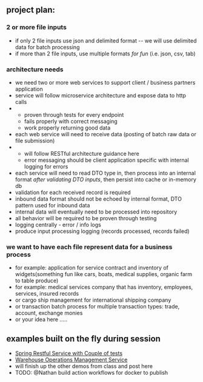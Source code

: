 ## project plan:

### 2 or more file inputs
- if only 2 file inputs use json and delimited format
-- we will use delimited data for batch processing
- if more than 2 file inputs, use multiple formats *for fun* (i.e. json, csv, tab)

### architecture needs
- we need two or more web services to support client / business partners application
- service will follow microservice architecture and expose data to http calls
- - proven through tests for every endpoint
  - fails properly with correct messaging
  - work properly returning good data
- each web service will need to receive data (posting of batch raw data or file submission)
- - will follow RESTful architecture guidance here
  - error messaging should be client application specific with internal logging for errors
- each service will need to read DTO type in, then process into an internal format *after validating DTO inputs*, then persist into cache or in-memory db
- validation for each received record is required
- inbound data format should not be echoed by internal format, DTO pattern used for inbound data
- internal data will eventually need to be processed into repository
- all behavior will be required to be proven through testing
- logging centrally - error / info logs
- produce input processing logging (records processed, records failed)






### we want to have each file represent data for a business process
- for example: application for service contract and inventory of widgets(something fun like cars, boats, medical supplies, organic farm to table produce)
- for example: medical services company that has inventory, employees, services, insured records
- or cargo ship management for international shipping company
- or transaction batch process for multiple transaction types: trade, account, exchange monies
- or your idea here .....

## examples built on the fly during session
- [Spring Restful Service with Couple of tests](https://github.com/beachedcoder/2025_14_10_demo_restful_spring)
- [Warehouse Operations Management Service](https://github.com/beachedcoder/2025_14_10_demo_wareops.git)
-  will finish up the other demos from class and post here
-  TODO: @Nathan build action workflows for docker to publish
  
